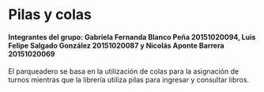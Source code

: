 # Pilas y colas
#### Integrantes del grupo: Gabriela Fernanda Blanco Peña 20151020094, Luis Felipe Salgado González 20151020087 y Nicolás Aponte Barrera 20151020069

El parqueadero se basa en la utilización de colas para la asignación de turnos mientras que la librería utiliza pilas para ingresar y consultar libros.
